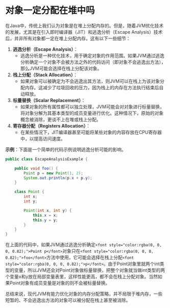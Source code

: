 # 对象一定分配在堆中吗

<font style="color:rgba(0, 0, 0, 0.82);">在Java中，传统上我们认为对象是在堆上分配内存的。但是，随着JVM优化技术的发展，尤其是在引入即时编译器（JIT）和逃逸分析（Escape Analysis）技术后，并非所有对象都一定在堆上分配内存。这有以下一些细节：</font>

1. **<font style="color:rgba(0, 0, 0, 0.82);">逃逸分析（Escape Analysis）</font>**<font style="color:rgba(0, 0, 0, 0.82);">：</font>
    - <font style="color:rgba(0, 0, 0, 0.82);">逃逸分析是一种优化技术，用于确定对象的作用范围。如果JVM通过逃逸分析确定一个对象不会被方法之外的代码访问（即对象不会逃逸出方法），那么JVM可能会选择在栈上分配该对象。</font>
2. **<font style="color:rgba(0, 0, 0, 0.82);">栈上分配（Stack Allocation）</font>**<font style="color:rgba(0, 0, 0, 0.82);">：</font>
    - <font style="color:rgba(0, 0, 0, 0.82);">如果对象可以被确定为不会逃逸出其方法，则JVM可以在栈上为该对象分配内存。这减少了垃圾回收的压力，因为栈上的内存在方法执行结束后自动释放。</font>
3. **<font style="color:rgba(0, 0, 0, 0.82);">标量替换（Scalar Replacement）</font>**<font style="color:rgba(0, 0, 0, 0.82);">：</font>
    - <font style="color:rgba(0, 0, 0, 0.82);">如果对象的所有属性都可以独立处理，JVM可能会对对象进行标量替换，将对象分解为其基本类型的成员变量进行优化。这种情况下，原始的对象概念被消除，更谈不上在堆或栈上分配。</font>
4. **<font style="color:rgba(0, 0, 0, 0.82);">寄存器分配（Registers Allocation）</font>**<font style="color:rgba(0, 0, 0, 0.82);">：</font>
    - <font style="color:rgba(0, 0, 0, 0.82);">在某些情况下，JIT编译器甚至可能将某些对象的内容存放在CPU寄存器中，以提高访问速度。</font>

**<font style="color:rgba(0, 0, 0, 0.82);">示例</font>**<font style="color:rgba(0, 0, 0, 0.82);">：下面是一个简单的代码示例说明逃逸分析可能的影响。</font>

```java
public class EscapeAnalysisExample {  

    public void foo() {  
        Point p = new Point(1, 2);  
        System.out.println(p.x + p.y);  
    }  

    class Point {  
        int x;  
        int y;  

        Point(int x, int y) {  
            this.x = x;  
            this.y = y;  
        }  
    }  
}
```

<font style="color:rgba(0, 0, 0, 0.82);">在上面的代码中，如果JVM通过逃逸分析确定</font>`<font style="color:rgba(0, 0, 0, 0.82);">Point p</font>`<font style="color:rgba(0, 0, 0, 0.82);">对象只在</font>`<font style="color:rgba(0, 0, 0, 0.82);">foo</font>`<font style="color:rgba(0, 0, 0, 0.82);">方法中使用，它可能会选择在栈上分配</font>`<font style="color:rgba(0, 0, 0, 0.82);">p</font>`<font style="color:rgba(0, 0, 0, 0.82);">。由于Point对象里就两个int类型的变量，所以JVM还会对Point对象做标量替换，把整个对象就当做int类型的两个变量x和y放在局部变量表里，这样性能更高，都不会在栈上分配对象。当然如果Point对象有成员变量是对象的则不会被标量替换。</font>

<font style="color:rgba(0, 0, 0, 0.82);">总结来说，现代JVM有能力优化对象的内存分配策略，并不局限于堆内存，一些短暂的、不会逃逸出方法的对象可以被分配在栈上甚至被消除。</font>

<font style="color:rgb(55, 65, 81);background-color:rgb(247, 247, 248);"></font>

<font style="color:rgb(0, 0, 0);">  
</font>
